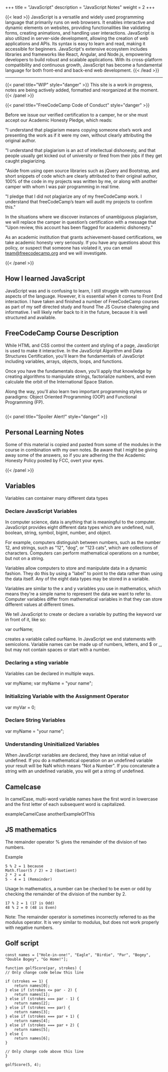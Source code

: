 +++
title = "JavaScript"
description = "JavaScript Notes"
weight = 2
+++

{{< lead >}}
JavaScript is a versatile and widely used programming language that primarily runs on web browsers. It enables interactive and dynamic elements on websites, providing functionalities like validating forms, creating animations, and handling user interactions. JavaScript is also utilized in server-side development, allowing the creation of web applications and APIs. Its syntax is easy to learn and read, making it accessible for beginners. JavaScript's extensive ecosystem includes libraries and frameworks like React, Angular, and Node.js, empowering developers to build robust and scalable applications. With its cross-platform compatibility and continuous growth, JavaScript has become a fundamental language for both front-end and back-end web development.
{{< /lead >}}

---

{{< panel title="WIP" style="danger" >}}
This site is a work in progress, notes are being actively added, formatted and reorganized at the moment.
{{< /panel >}}

{{< panel title="FreeCodeCamp Code of Conduct" style="danger" >}}

Before we issue our verified certification to a camper, he or she must accept our Academic Honesty Pledge, which reads:

"I understand that plagiarism means copying someone else’s work and presenting the work as if it were my own, without clearly attributing the original author.

"I understand that plagiarism is an act of intellectual dishonesty, and that people usually get kicked out of university or fired from their jobs if they get caught plagiarizing.

"Aside from using open source libraries such as jQuery and Bootstrap, and short snippets of code which are clearly attributed to their original author, 100% of the code in my projects was written by me, or along with another camper with whom I was pair programming in real time.

"I pledge that I did not plagiarize any of my freeCodeCamp work. I understand that freeCodeCamp’s team will audit my projects to confirm this."

In the situations where we discover instances of unambiguous plagiarism, we will replace the camper in question’s certification with a message that "Upon review, this account has been flagged for academic dishonesty."

As an academic institution that grants achievement-based certifications, we take academic honesty very seriously. If you have any questions about this policy, or suspect that someone has violated it, you can email team@freecodecamp.org and we will investigate.

{{< /panel >}}

## How I learned JavaScript

JavaScript was and is confusing to learn, I still struggle with numerous aspects of the language. However, it is essential when it comes to Front End interaction. I have taken and finished a number of FreeCodeCamp courses as part of my self directed study and found The JS Course chalenging and informative. I will likely refer back to it in the future, because it is well structured and available.

## FreeCodeCamp Course Description

While HTML and CSS control the content and styling of a page, JavaScript is used to make it interactive. In the JavaScript Algorithm and Data Structures Certification, you'll learn the fundamentals of JavaScript including variables, arrays, objects, loops, and functions.

Once you have the fundamentals down, you'll apply that knowledge by creating algorithms to manipulate strings, factorialize numbers, and even calculate the orbit of the International Space Station.

Along the way, you'll also learn two important programming styles or paradigms: Object Oriented Programming (OOP) and Functional Programming (FP).

##

{{< panel title="Spoiler Alert!" style="danger" >}}

## Personal Learning Notes

Some of this material is copied and pasted from some of the modules in the course in combination with my own notes.
Be aware that I might be giving away some of the answers, so if you are adhering the the Academic Honesty Policy posted by FCC, overt your eyes.

{{< /panel >}}

## Variables

Variables can container many different data types

### Declare JavaScript Variables

In computer science, data is anything that is meaningful to the computer. JavaScript provides eight different data types which are undefined, null, boolean, string, symbol, bigint, number, and object.

For example, computers distinguish between numbers, such as the number 12, and strings, such as "12", "dog", or "123 cats", which are collections of characters. Computers can perform mathematical operations on a number, but not on a string.

Variables allow computers to store and manipulate data in a dynamic fashion. They do this by using a "label" to point to the data rather than using the data itself. Any of the eight data types may be stored in a variable.

Variables are similar to the x and y variables you use in mathematics, which means they're a simple name to represent the data we want to refer to. Computer variables differ from mathematical variables in that they can store different values at different times.

We tell JavaScript to create or declare a variable by putting the keyword var in front of it, like so:

var ourName;

creates a variable called ourName. In JavaScript we end statements with semicolons. Variable names can be made up of numbers, letters, and $ or _, but may not contain spaces or start with a number.


### Declaring a sting variable

Variables can be declared in multiple ways.

var myName;
var myName = "your name";

### Initializing Variable with the Assignment Operator

var myVar = 0;

### Declare String Variables

var myName = "your name";

### Understanding Uninitialized Variables

When JavaScript variables are declared, they have an initial value of undefined. If you do a mathematical operation on an undefined variable your result will be NaN which means "Not a Number". If you concatenate a string with an undefined variable, you will get a string of undefined.

## Camelcase

In camelCase, multi-word variable names have the first word in lowercase and the first letter of each subsequent word is capitalized.

exampleCamelCase
anotherExampleOfThis

## JS mathematics



The remainder operator % gives the remainder of the division of two numbers.

Example

    5 % 2 = 1 because
    Math.floor(5 / 2) = 2 (Quotient)
    2 * 2 = 4
    5 - 4 = 1 (Remainder)

Usage
In mathematics, a number can be checked to be even or odd by checking the remainder of the division of the number by 2.

    17 % 2 = 1 (17 is Odd)
    48 % 2 = 0 (48 is Even)

Note: The remainder operator is sometimes incorrectly referred to as the modulus operator. It is very similar to modulus, but does not work properly with negative numbers.

## Golf script

    const names = ["Hole-in-one!", "Eagle", "Birdie", "Par", "Bogey", "Double Bogey", "Go Home!"];

    function golfScore(par, strokes) {
    // Only change code below this line

    if (strokes == 1) {
        return names[0];
    } else if (strokes <= par - 2) {
        return names[1];
    } else if (strokes === par - 1) {
        return names[2];
    } else if (strokes === par) {
        return names[3];
    } else if (strokes === par + 1) {
        return names[4];
    } else if (strokes === par + 2) {
        return names[5];
    } else {
        return names[6];
    }

    // Only change code above this line
    }

    golfScore(5, 4);
